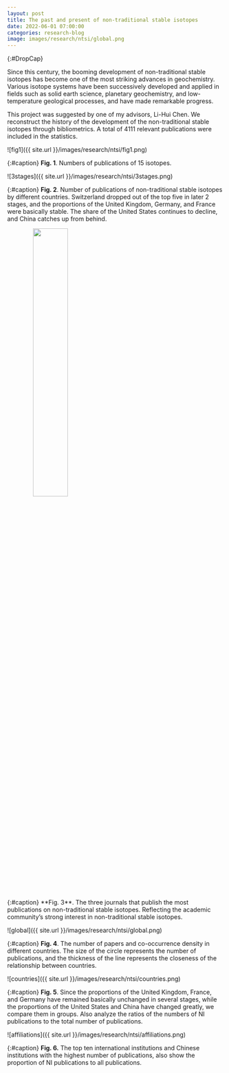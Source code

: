 ```yaml
---
layout: post
title: The past and present of non-traditional stable isotopes
date: 2022-06-01 07:00:00
categories: research-blog
image: images/research/ntsi/global.png
---
```


{:#DropCap}
<!-- adding {:#DropCap} above will make first letter of first word CAPITAL and Large -->Since this century, the booming development of non-traditional stable isotopes has become one of the most striking advances in geochemistry. Various isotope systems have been successively developed and applied in fields such as solid earth science, planetary geochemistry, and low-temperature geological processes, and have made remarkable progress.

This project was suggested by one of my advisors, Li-Hui Chen. We reconstruct the history of the development of the non-traditional stable isotopes through bibliometrics. A total of 4111 relevant publications were included in the statistics.

![fig1]({{ site.url }}/images/research/ntsi/fig1.png)

{:#caption}
**Fig. 1**. Numbers of publications of 15 isotopes.

![3stages]({{ site.url }}/images/research/ntsi/3stages.png)

{:#caption}
**Fig. 2**. Number of publications of non-traditional stable isotopes by different countries. Switzerland dropped out of the top five in later 2 stages, and the proportions of the United Kingdom, Germany, and France were basically stable. The share of the United States continues to decline, and China catches up from behind.

<div class="img-parent">
  <img src="{{ site.url }}/images/research/ntsi/journals.png" style="text-align:center; width:40%; height:40%;">
</div>
{:#caption}
**Fig. 3**. The three journals that publish the most publications on non-traditional stable isotopes. Reflecting the academic community’s strong interest in non-traditional stable isotopes.

![global]({{ site.url }}/images/research/ntsi/global.png)

{:#caption}
**Fig. 4**. The number of papers and co-occurrence density in different countries. The size of the circle represents the number of publications, and the thickness of the line represents the closeness of the relationship between countries.

![countries]({{ site.url }}/images/research/ntsi/countries.png)

{:#caption}
**Fig. 5**. Since the proportions of the United Kingdom, France, and Germany have remained basically unchanged in several stages, while the proportions of the United States and China have changed greatly, we compare them in groups. Also analyze the ratios of the numbers of NI publications to the total number of publications.

![affiliations]({{ site.url }}/images/research/ntsi/affiliations.png)

{:#caption}
**Fig. 6.** The top ten international institutions and Chinese institutions with the highest number of publications, also show the proportion of NI publications to all publications.
